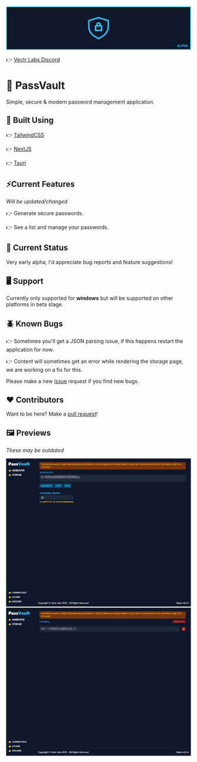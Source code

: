 ![Banner](/assets/banner_logo.png)

👉 [Vectr Labs Discord](https://discord.gg/wVYCMYsZ2K)

# 🔐 PassVault
Simple, secure &amp; modern password management application.

## 🚀 Built Using
👉 [TailwindCSS](https://tailwindcss.com/)

👉 [NextJS](https://nextjs.org/)

👉 [Tauri](https://tauri.app/)

## ⚡Current Features
*Will be updated/changed*

👉 Generate secure passwords.

👉 See a list and manage your passwords.

## 🧪 Current Status
Very early alpha, I'd appreciate bug reports and feature suggestions!

## 🖥️ Support
Currently only supported for **windows** but will be supported on other platforms in beta stage.

## 🪲 Known Bugs
👉 Sometimes you'll get a JSON parsing issue, if this happens restart the application for now.

👉 Content will sometimes get an error while rendering the storage page, we are working on a fix for this.

Please make a new [issue](https://github.com/Vectr-Labs/PassVault/issues) request if you find new bugs.

## ❤️ Contributors
Want to be here? Make a [pull request](https://github.com/Vectr-Labs/PassVault/pulls)!

## 🖼️ Previews
*These may be outdated*

![Generator](/assets/passvault-alpha_generator.png)
![Generator](/assets/passvault-alpha_storage.png)
